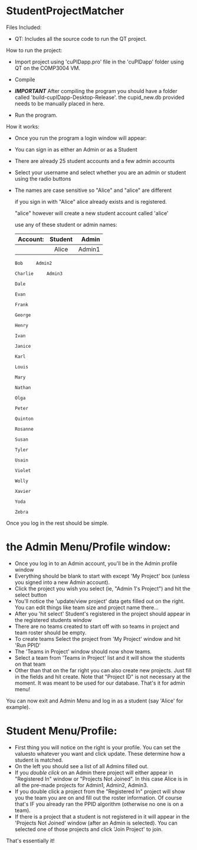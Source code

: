 # StudentProjectMatcher

Files Included:

- QT: Includes all the source code to run the QT project. 



How to run the project:

 - Import project using 'cuPIDapp.pro' file in the 'cuPIDapp' folder using QT on the COMP3004 VM.

 - Compile

 - ***IMPORTANT*** After compiling the program you should have a folder called 'build-cupIDapp-Desktop-Release'. the cupid_new.db provided needs to be manually placed in here. 

 - Run the program.





How it works:

  - Once you run the program a login window will appear:

  - You can sign in as either an Admin or as a Student

  - There are already 25 student accounts and a few admin accounts

  - Select your username and select whether you are an admin or student using the radio buttons

  - The names are case sensitive so "Alice" and "alice" are different

    if you sign in with "Alice" alice already exists and is registered.

    "alice" however will create a new student account called 'alice' 

    use any of these student or admin names:

    | Account: |	Student	|	Admin |
    |--------- |:--------:|------:|
   	| | Alice	|	Admin1 |

		Bob		Admin2

		Charlie		Admin3

		Dale		

		Evan	

		Frank

		George

		Henry

		Ivan

		Janice

		Karl

		Louis

		Mary

		Nathan

		Olga

		Peter

		Quinton

		Rosanne

		Susan

		Tyler

		Usain

		Violet

		Wolly

		Xavier

		Yoda

		Zebra
Once you log in the rest should be simple.
# the Admin Menu/Profile window:
- Once you log in to an Admin account, you'll be in the Admin profile window
- Everything should be blank to start with except 'My Project' box (unless  you signed into a new Admin account).
- Click the project you wish you select (ie, "Admin 1's Project") and hit the select button
- You'll notice the 'update/view project' data gets filled out on the right. You can edit things like team size and project name there... 
- After you 'hit select' Student's registered in the project should appear in  the registered students window
- There are no teams created to start off with so teams in project and team roster should be empty.
- To create teams Select the project from 'My Project' window and hit 'Run PPID'
- The 'Teams in Project' window should now show teams.
- Select a team from 'Teams in Project' list and it will show the students on that team
- Other than that on the far right you can also create new projects. Just fill in the fields  and hit create. Note that "Project ID" is not necessary at the moment. It was meant  to be used for our database.
That's it for admin menu!

You can now exit and Admin Menu and log in as a student (say 'Alice' for example).

# Student Menu/Profile:
- First thing you will notice on the right is your profile. You can set the valuesto whatever you want and click update. These determine how a student is matched.
- On the left you should see a list of all Admins filled out.
- If you *double click* on an Admin there project will either appear in "Registered In" window or "Projects Not Joined". In this case Alice is in all the pre-made projects for Admin1, Admin2, Admin3.
- If you double click a project from the "Registered In" project will show you the team you are on and fill out the roster information. Of course that's IF you already ran the PPID algorithm (otherwise no one is on a team).
- If there is a project that a student is not registered in it will appear in the 'Projects Not Joined' window (after an Admin is selected). You can selected one of those projects and click 'Join Project' to join. 

That's essentially it!
